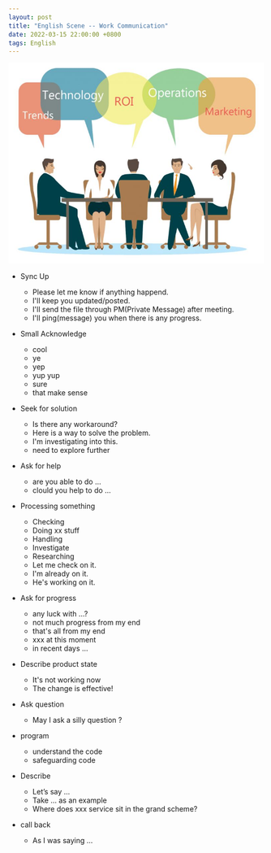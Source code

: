 ```yaml
---
layout: post
title: "English Scene -- Work Communication"
date: 2022-03-15 22:00:00 +0800
tags: English
---
```


![metting](/assets/images/2021-11-04-English_meeting_scene_1.jpeg)

- Sync Up

  - Please let me know if anything happend.
  - I'll keep you updated/posted.
  - I'll send the file through PM(Private Message) after meeting.
  - I'll ping(message) you when there is any progress.

- Small Acknowledge

  - cool
  - ye
  - yep
  - yup yup
  - sure
  - that make sense

- Seek for solution

  - Is there any workaround?
  - Here is a way to solve the problem.
  - I'm investigating into this.
  - need to explore further

- Ask for help

  - are you able to do ...
  - clould you help to do ...

- Processing something

  - Checking
  - Doing xx stuff
  - Handling
  - Investigate
  - Researching
  - Let me check on it.
  - I'm already on it.
  - He's working on it.

- Ask for progress

  - any luck with ...?
  - not much progress from my end
  - that's all from my end
  - xxx at this moment
  - in recent days ...

- Describe product state

  - It's not working now
  - The change is effective!

- Ask question

  - May I ask a silly question ?

- program

  - understand the code
  - safeguarding code

- Describe

  - Let’s say ...
  - Take ... as an example
  - Where does xxx service sit in the grand scheme?

- call back
  - As I was saying ...
